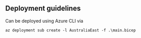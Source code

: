 ## Deployment guidelines
Can be deployed using Azure CLI via
```
az deployment sub create -l AustraliaEast -f .\main.bicep
```